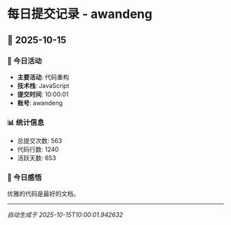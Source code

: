 # 每日提交记录 - awandeng

## 📅 2025-10-15

### 🎯 今日活动
- **主要活动**: 代码重构
- **技术栈**: JavaScript
- **提交时间**: 10:00:01
- **账号**: awandeng

### 📊 统计信息
- 总提交次数: 563
- 代码行数: 1240
- 活跃天数: 653

### 💭 今日感悟
优雅的代码是最好的文档。

---
*自动生成于 2025-10-15T10:00:01.942632*
